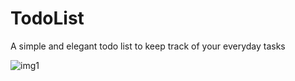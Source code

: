 # TodoList
A simple and elegant todo list to keep track of your everyday tasks

![img1](https://github.com/manukarnikas/TodoList/master/images/image1.png?raw=true)
